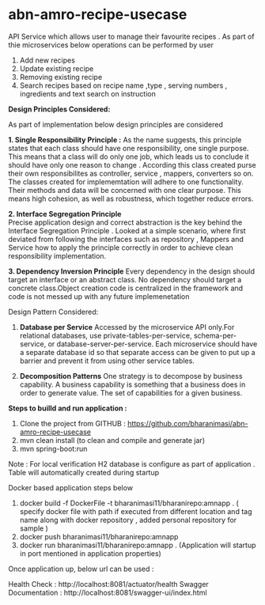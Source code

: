 # abn-amro-recipe-usecase
API Service which allows user to manage their favourite recipes . As part of thie microservices below operations can be performed by user
1. Add new recipes
2. Update existing recipe
3. Removing existing recipe
4. Search recipes based on recipe name ,type , serving numbers , ingredients and text search on instruction

**Design Principles Considered:**

As part of implementation below design principles are considered

**1. Single Responsibility Principle :**
      As the name suggests, this principle states that each class should have one responsibility, one single purpose. This means that a class will do only one job, which leads us to conclude it should have only one reason to change . According this class created purse their own responsibilites as controller, service , mappers, converters so on. The classes created for implememtation will adhere to one functionality. Their methods and data will be concerned with one clear purpose. This means high cohesion, as well as robustness, which together reduce errors.
      
**2. Interface Segregation Principle**  
      Precise application design and correct abstraction is the key behind the Interface Segregation Principle . Looked at a simple scenario, where  first deviated from following the interfaces such as repository , Mappers and Service   how to apply the principle correctly in order to achieve clean responsibility implementation.

**3. Dependency Inversion Principle**
            Every dependency in the design should target an interface or an abstract class. No dependency should target a concrete class.Object creation code is centralized in the framework and  code is not messed up with any future implemenetation

Design Pattern Considered:

1. **Database per Service**
      Accessed by the microservice API only.For relational databases, use private-tables-per-service, schema-per-service, or database-server-per-service. Each microservice should have a separate database id so that separate access can be given to put up a barrier and prevent it from using other service tables.
 
2. **Decomposition Patterns**
      One strategy is to decompose by business capability. A business capability is something that a business does in order to generate value. The set of capabilities for a given business.
           


**Steps to builld and run application :**

1. Clone the project from GITHUB : https://github.com/bharanimasi/abn-amro-recipe-usecase
2. mvn clean install (to clean and compile and generate jar)
3. mvn spring-boot:run

Note : For local verification H2 database is configure as part of application . Table will automatically created during startup

Docker based application steps below

1. docker build -f DockerFile -t bharanimasi11/bharanirepo:amnapp . ( specify docker file with path if executed from different location and tag name along with docker repository , added personal repository for sample )
2. docker push bharanimasi11/bharanirepo:amnapp
3. docker run bharanimasi11/bharanirepo:amnapp . (Application will startup in port mentioned in application properties)

Once application up, below url can be used :

Health Check : http://localhost:8081/actuator/health
Swagger Documentation : http://localhost:8081/swagger-ui/index.html



   




